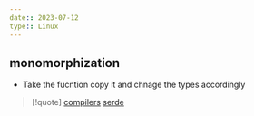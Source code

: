 ```yaml
---
date:: 2023-07-12
type:: Linux
---
```

## monomorphization
- Take the fucntion copy it and chnage the types accordingly 

>[!quote] [compilers](/obisdian_ntoes/compilers.md) [serde](/libriairies/serde.md)